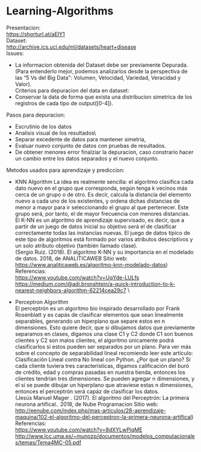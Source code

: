 # Learning-Algorithms
Presentacion:\
https://shorturl.at/aEIY1 \
Dataset:\
http://archive.ics.uci.edu/ml/datasets/heart+disease
\
Issues: 
- La informacion obtenida del Dataset debe ser previamente Depurada. (Para entenderlo mejor, podemos analizarlos desde la perspectiva de las “5 Vs del Big Data": Volumen, Velocidad, Variedad, Veracidad y Valor).
\
Criterios para depuracion del data en dataset:
- Conservar la data de forma que exista una distribucion simetrica de los registros de cada tipo de output([0-4]). 
 
 Pasos para depuracion: 
* Escrutinio de los datos
* Analisis visual de los resultados\
* Separar excedente de datos para mantener simetria,
* Evaluar nuevo conjunto de datos con pruebas de resultados. 
* De obtener menores error finalziar la depuracion, caso constrario hacer un cambio entre los datos separados y el nuevo conjunto. 
  

Metodos usados para aprendizaje y prediccion: 
- KNN Algorithm 
La idea es realmente sencilla: el algoritmo clasifica cada dato nuevo en el grupo que corresponda, según tenga k vecinos más cerca
de un grupo o de otro. Es decir, calcula la distancia del elemento nuevo a cada uno de los existentes, y ordena dichas distancias de 
menor a mayor para ir seleccionando el grupo al que pertenecer. Este grupo será, por tanto, el de mayor frecuencia con menores distancias.
\
El K-NN es un algoritmo de aprendizaje supervisado, es decir, que a partir de un juego de datos inicial su objetivo será el de clasificar 
correctamente todas las instancias nuevas. El juego de datos típico de este tipo de algoritmos está formado por varios atributos descriptivos 
y un solo atributo objetivo (también llamado clase). \
(Sergio Ruiz. (2018). El algoritmo K-NN y su importancia en el modelado de datos. 2018, de ANALITICAWEB Sitio web: https://www.analiticaweb.es/algoritmo-knn-modelado-datos) \
  Referencias: \
  https://www.youtube.com/watch?v=UqYde-LULfs    \
  https://medium.com/@adi.bronshtein/a-quick-introduction-to-k-nearest-neighbors-algorithm-62214cea29c7   \

- Perceptron Algorithm \
El perceptrón es un algoritmo bio inspirado desarrollado por Frank Rosenblatt y es capás de clasificar elementos que sean linealmente separables, generando un hiperplano que separe estos en n  dimensiones. Esto quiere decir, que si dibujamos datos que previamente separamos en clases, digamos una clase C1 y C2 donde C1 son buenos clientes y C2 son malos clientes, el algoritmo únicamente podrá clasificarlos si estos pueden ser separados por un plano. Para ver más sobre el concepto de separabilidad lineal recomiendo leer este artículo: Clasificación Lineal contra No lineal con Python. ¿Por qué un plano? Si cada cliente tuviera tres características, digamos calificación del buró de crédito, edad y compras pasadas en nuestra tienda, entonces los clientes tendrían tres dimensiones. Se pueden agregar n dimensiones, y el si se puede dibujar un hiperplano que atraviese estas n dimensiones, entonces el perceptrón será capáz de clasificar los datos. \
(Jesús Manuel Mager . (2017). El algoritmo del Perceptrón: La primera neurona artifical.. 2018, de Nube Programacion Sitio web: http://eenube.com/index.php/mas-articulos/28-aprendizaje-maquina/102-el-algoritmo-del-perceptron-la-primera-neurona-artifical)
\
 Referencias:\
 https://www.youtube.com/watch?v=8dXYLwPiqME   \
 http://www.lcc.uma.es/~munozp/documentos/modelos_computacionales/temas/Tema4MC-05.pdf  
